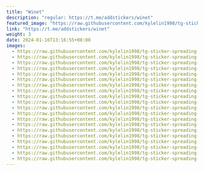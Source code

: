 ```yaml
---
title: "Winet"
description: "regular: https://t.me/addstickers/winet"
featured_image: "https://raw.githubusercontent.com/kylelin1998/tg-sticker-spreading-worldwide-images/main/img/d8a7c920-ebd1-4c4d-8ab9-09eec280212f.jpg"
link: "https://t.me/addstickers/winet"
weight: 3
date: 2024-01-16T13:16:55+08:00
images:
  - https://raw.githubusercontent.com/kylelin1998/tg-sticker-spreading-worldwide-images/main/img/d8a7c920-ebd1-4c4d-8ab9-09eec280212f.jpg
  - https://raw.githubusercontent.com/kylelin1998/tg-sticker-spreading-worldwide-images/main/img/d014f22e-c964-4dab-ba7b-ad8f992b21fd.jpg
  - https://raw.githubusercontent.com/kylelin1998/tg-sticker-spreading-worldwide-images/main/img/40a6ff0a-bffc-40c6-91d9-bda16bf8ebd9.jpg
  - https://raw.githubusercontent.com/kylelin1998/tg-sticker-spreading-worldwide-images/main/img/e30c5c01-1df2-4c44-b6ae-f8ad95d2ee5e.jpg
  - https://raw.githubusercontent.com/kylelin1998/tg-sticker-spreading-worldwide-images/main/img/e3dd62a9-fcc2-4c04-b44a-fc3720e532cd.jpg
  - https://raw.githubusercontent.com/kylelin1998/tg-sticker-spreading-worldwide-images/main/img/26f10060-1239-42f1-9d06-fa41d1e1a103.jpg
  - https://raw.githubusercontent.com/kylelin1998/tg-sticker-spreading-worldwide-images/main/img/9b3f1550-e485-4de8-94e4-3fb9ec37804c.jpg
  - https://raw.githubusercontent.com/kylelin1998/tg-sticker-spreading-worldwide-images/main/img/198e9a05-a011-4358-8f6a-1cea2ebe0524.jpg
  - https://raw.githubusercontent.com/kylelin1998/tg-sticker-spreading-worldwide-images/main/img/7785a0fc-56f5-4161-981e-b3e7beb966b4.jpg
  - https://raw.githubusercontent.com/kylelin1998/tg-sticker-spreading-worldwide-images/main/img/cf36220e-67c3-4953-a8ac-b927537b0611.jpg
  - https://raw.githubusercontent.com/kylelin1998/tg-sticker-spreading-worldwide-images/main/img/8a67ce61-d357-4e7b-857d-60fc7d019a97.jpg
  - https://raw.githubusercontent.com/kylelin1998/tg-sticker-spreading-worldwide-images/main/img/cda772a1-ccc2-49a4-b961-6f80c2278768.jpg
  - https://raw.githubusercontent.com/kylelin1998/tg-sticker-spreading-worldwide-images/main/img/0405a2a1-a886-4b1f-a4dc-121ebd63e50b.jpg
  - https://raw.githubusercontent.com/kylelin1998/tg-sticker-spreading-worldwide-images/main/img/33881e57-d296-48ab-b113-78841c8d6875.jpg
  - https://raw.githubusercontent.com/kylelin1998/tg-sticker-spreading-worldwide-images/main/img/11af0361-fbe4-4341-b165-c65568238d2c.jpg
  - https://raw.githubusercontent.com/kylelin1998/tg-sticker-spreading-worldwide-images/main/img/c8331ca7-62ba-408c-bde1-4c0d1f051137.jpg
  - https://raw.githubusercontent.com/kylelin1998/tg-sticker-spreading-worldwide-images/main/img/90132c1e-b524-4a6d-90fa-307e0556c86e.jpg
  - https://raw.githubusercontent.com/kylelin1998/tg-sticker-spreading-worldwide-images/main/img/da0ef6e2-b88f-4ea6-a5f2-540d0a4754f4.jpg
  - https://raw.githubusercontent.com/kylelin1998/tg-sticker-spreading-worldwide-images/main/img/3fd14ebf-8499-426e-bff8-1c6fc0992be9.jpg
  - https://raw.githubusercontent.com/kylelin1998/tg-sticker-spreading-worldwide-images/main/img/17decb0b-93cd-460f-876a-04295fc31dba.jpg
---
```

